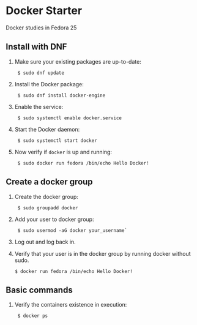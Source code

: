 # Docker Starter
Docker studies in Fedora 25


## Install with DNF
1. Make sure your existing packages are up-to-date:

        $ sudo dnf update

2. Install the Docker package:

        $ sudo dnf install docker-engine

3. Enable the service:

        $ sudo systemctl enable docker.service

4. Start the Docker daemon:

        $ sudo systemctl start docker

5. Now verify if ```docker``` is up and running:

        $ sudo docker run fedora /bin/echo Hello Docker!


## Create a docker group

1. Create the docker group:

        $ sudo groupadd docker

2. Add your user to docker group:

        $ sudo usermod -aG docker your_username`

3. Log out and log back in.

4. Verify that your user is in the docker group by running docker without sudo.

       $ docker run fedora /bin/echo Hello Docker!


## Basic commands
1. Verify the containers existence in execution:

        $ docker ps
